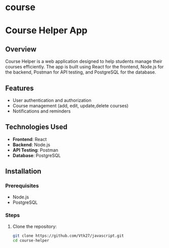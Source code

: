 # course
# Course Helper App

## Overview
Course Helper is a web application designed to help students manage their courses efficiently. The app is built using React for the frontend, Node.js for the backend, Postman for API testing, and PostgreSQL for the database.

## Features
- User authentication and authorization
- Course management (add, edit, update,delete courses)
- Notifications and reminders

## Technologies Used
- **Frontend**: React
- **Backend**: Node.js
- **API Testing**: Postman
- **Database**: PostgreSQL

## Installation

### Prerequisites
- Node.js
- PostgreSQL

### Steps
1. Clone the repository:
   ```bash
   git clone https://github.com/Vtk27/javascript.git
   cd course-helper
